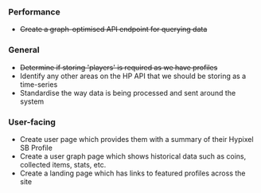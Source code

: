 ### Performance
- ~~Create a graph-optimised API endpoint for querying data~~


### General
- ~~Determine if storing 'players' is required as we have profiles~~
- Identify any other areas on the HP API that we should be storing as a time-series
- Standardise the way data is being processed and sent around the system

### User-facing
- Create user page which provides them with a summary of their Hypixel SB Profile
- Create a user graph page which shows historical data such as coins, collected items, stats, etc.
- Create a landing page which has links to featured profiles across the site
